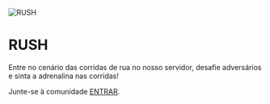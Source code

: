![RUSH](https://cdn.discordapp.com/attachments/852615379897155634/1190755197996240916/banner-gifrush.gif)

<h1>RUSH</h1>
<p>Entre no cenário das corridas de rua no nosso servidor, desafie adversários e sinta a adrenalina nas corridas!</p>

Junte-se à comunidade [ENTRAR](https://discord.gg/rushp1).
